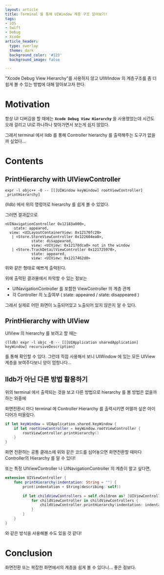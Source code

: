 ```yaml
---
layout: article
title: Terminal 을 통해 UIWindow 계층 구조 알아보기!
tags:
- iOS
- Swift
- Debug
- Xcode
article_header:
  type: overlay
  theme: dark
  background_color: '#123'
  background_image: false

---
```


"Xcode Debug View Hierarchy"를 사용하지 않고 UIWIndow 의 계층구조를 좀 더 쉽게 볼 수 있는 방법에 대해 알아보고자 한다.

<!--more-->

# Motivation

항상 UI 디버깅을 할 때에는 **`Xcode Debug View Hierarchy`** 을 사용했었는데 시간도 오래 걸리고 UI로 하나하나 찾아가면서 보는게 쉽지 않았다. 

그래서 terminal 에서 lldb 를 통해 Controller hierarchy 를 출력해주는 도구가 없을까 싶었다…

# Contents

## PrintHierarchy with UIViewController

```lldb
expr -l objc++ -O -- [[[UIWindow keyWindow] rootViewController] _printHierarchy]
```

(lldb) 에서 위의 명렁어로 hierarchy 를 쉽게 볼 수 있었다. 

그러면 결과값으로 

```lldb
<UINavigationController 0x12183a000>, 
	state: appeared, 
  view: <UILayoutContainerView: 0x12170fc20>
   | <Store.StoreViewController 0x122604ea0>, 
			state: disappeared, 
			view: <UIView: 0x12170dca0> not in the window
   | <Store.TrackDetailViewController 0x121725970>, 
			state: appeared, 
			view: <UIView: 0x1217462d0>
```

위와 같은 형태로 예쁘게 출력된다. 

위에 출력된 결과물에서 파악할 수 있는 정보는 

- UINavigationController 를 포함한 ViewController 의 계층 관계
- 각 Controller 의 노출여부 ( state: appeared / state: disappeared )

그래서 실제로 어떤 화면이 노출되어있고 노출되어 있지 않은지 알 수 있다. 

## PrintHierarchy with UIView
UIView 의 hierarchy 를 보려고 할 때는
```lldb
(lldb) expr -l objc -O -- [[[UIApplication sharedApplication] keyWindow] recursiveDescription]
```
를 통해 확인할 수 있다. 그런데 직접 사용해서 보니 UIWindow 에 있는 모든 UIView 계층을 보여주다보니 양이 엄청나다...

## lldb가 아닌 다른 방법 활용하기

위의 terminal 에서 출력되는 것을 보고 다른 방법으로 hierarchy 를 볼 방법은 없을까 하는 와중에

화면전환시 마다 terminal 에 Controller Hierarchy 를 출력시키면 어떨까 싶은 아이디어가 떠올랐다. 

```swift
if let keyWindow = UIApplication.shared.keyWindow {
    if let rootViewController = keyWindow.rootViewController {
        rootViewController.printHierarchy()
    }
}
```

화면 전환하는 공통 클래스에 위와 같은 코드를 심어놓으면 화면전환할 때마다 Controller의 Hierarchy 를 알 수 있다!

또는 특정 UIViewController 나 UINavigationController 의 계층이 알고 싶다면, 

```swift
extension UIViewController {
    func printHierarchy(indentation: String = "") {
        print(indentation + String(describing: self))
        
        if let childViewControllers = self.children as? [UIViewController] {
            for childViewController in childViewControllers {
                childViewController.printHierarchy(indentation: indentation + "  ")
            }
        }
    }
}
```
와 같은 방식을 사용해볼 수도 있을 것 같다! 

# Conclusion

화면전환 또는 복잡한 화면에서의 계층을 쉽게 볼 수 있다니… 좋은 정보다.